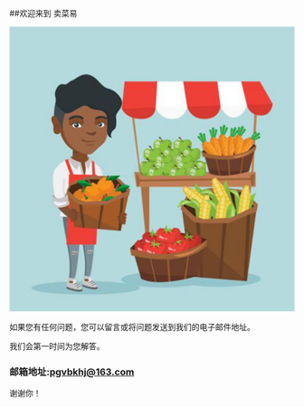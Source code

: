 ##欢迎来到 卖菜易

![Image](icon-1024.png)

如果您有任何问题，您可以留言或将问题发送到我们的电子邮件地址。

我们会第一时间为您解答。

### 邮箱地址:pgvbkhj@163.com

谢谢你！
